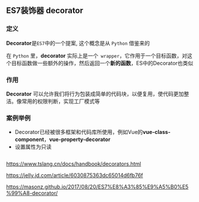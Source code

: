 ## ES7装饰器 decorator
### 定义
**Decorator**是`ES7`中的一个提案, 这个概念是从 `Python` 借鉴来的

在 `Python` 里，**decorator** 实际上是一个` wrapper`，它作用于一个目标函数，对这个目标函数做一些额外的操作，然后返回一个**新的函数**，ES中的Decorator也类似


### 作用
**Decorator** 可以允许我们将行为包装成简单的代码块，以便复用，使代码更加整洁。像常用的权限判断，实现工厂模式等

### 案例举例
- Decorator已经被很多框架和代码库所使用，例如Vue的**vue-class-component**，**vue-property-decorator**
- 设置属性为只读
```js

```

https://www.tslang.cn/docs/handbook/decorators.html

https://jelly.jd.com/article/6030875363dc65014d6fb76f

https://masonz.github.io/2017/08/20/ES7%E8%A3%85%E9%A5%B0%E5%99%A8-decorator/

